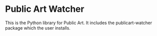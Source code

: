 # Public Art Watcher
This is the Python library for Public Art. It includes the publicart-watcher package which the user installs.